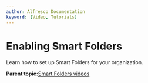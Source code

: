 ```yaml
---
author: Alfresco Documentation
keyword: [Video, Tutorials]
---
```


# Enabling Smart Folders

Learn how to set up Smart Folders for your organization.

  

**Parent topic:**[Smart Folders videos](../topics/smart-video-tutorials.md)


